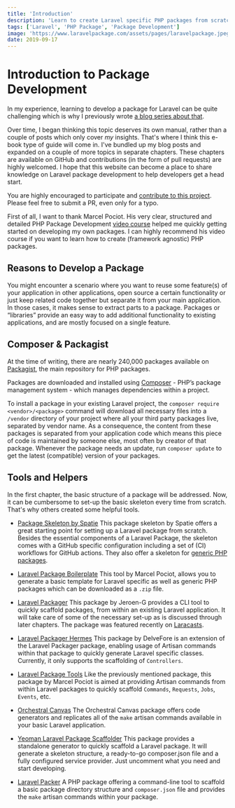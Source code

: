 ```yaml
---
title: 'Introduction'
description: 'Learn to create Laravel specific PHP packages from scratch, following this open documentation. Contributions are welcomed.'
tags: ['Laravel', 'PHP Package', 'Package Development']
image: 'https://www.laravelpackage.com/assets/pages/laravelpackage.jpeg'
date: 2019-09-17
---
```


# Introduction to Package Development

In my experience, learning to develop a package for Laravel can be quite challenging which is why I previously wrote [a blog series about that](https://johnbraun.blog/posts/creating-a-laravel-package-1).

Over time, I began thinking this topic deserves its own manual, rather than a couple of posts which only cover _my_ insights. That's where I think this e-book type of guide will come in. I've bundled up my blog posts and expanded on a couple of more topics in separate chapters. These chapters are available on GitHub and contributions (in the form of pull requests) are highly welcomed. I hope that this website can become a place to share knowledge on Laravel package development to help developers get a head start.

You are highly encouraged to participate and [contribute to this project](https://github.com/Jhnbrn90/LaravelPackage.com). Please feel free to submit a PR, even only for a typo.

First of all, I want to thank Marcel Pociot. His very clear, structured and detailed PHP Package Development [video course](https://phppackagedevelopment.com/) helped me quickly getting started on developing my own packages. I can highly recommend his video course if you want to learn how to create (framework agnostic) PHP packages.

## Reasons to Develop a Package

You might encounter a scenario where you want to reuse some feature(s) of your application in other applications, open source a certain functionality or just keep related code together but separate it from your main application. In those cases, it makes sense to extract parts to a package. Packages or “libraries” provide an easy way to add additional functionality to existing applications, and are mostly focused on a single feature.

## Composer & Packagist

At the time of writing, there are nearly 240,000 packages available on [Packagist](https://packagist.org/), the main repository for PHP packages.

Packages are downloaded and installed using [Composer](https://getcomposer.org/) - PHP’s package management system - which manages dependencies within a project.

To install a package in your existing Laravel project, the `composer require <vendor>/<package>` command will download all necessary files into a `/vendor` directory of your project where all your third party packages live, separated by vendor name. As a consequence, the content from these packages is separated from your application code which means this piece of code is maintained by someone else, most often by creator of that package. Whenever the package needs an update, run `composer update` to get the latest (compatible) version of your packages.

## Tools and Helpers

In the first chapter, the basic structure of a package will be addressed. Now, it can be cumbersome to set-up the basic skeleton every time from scratch. That's why others created some helpful tools.

- [Package Skeleton by Spatie](https://github.com/spatie/package-skeleton-laravel)
  This package skeleton by Spatie offers a great starting point for setting up a Laravel package from scratch. Besides the essential components of a Laravel Package, the skeleton comes with a GitHub specific configuration including a set of (CI) workflows for GitHub actions. They also offer a skeleton for [generic PHP packages](https://github.com/spatie/package-skeleton-php).

- [Laravel Package Boilerplate](https://laravelpackageboilerplate.com/)
  This tool by Marcel Pociot, allows you to generate a basic template for Laravel specific as well as generic PHP packages which can be downloaded as a `.zip` file.

- [Laravel Packager](https://github.com/Jeroen-G/laravel-packager)
  This package by Jeroen-G provides a CLI tool to quickly scaffold packages, from within an existing Laravel application. It will take care of some of the necessary set-up as is discussed through later chapters. The package was featured recently on [Laracasts](https://laracasts.com/series/building-laracasts/episodes/3).

- [Laravel Packager Hermes](https://github.com/DelveFore/laravel-packager-hermes)
  This package by DelveFore is an extension of the Laravel Packager package, enabling usage of Artisan commands within that package to quickly generate Laravel specific classes. Currently, it only supports the scaffolding of `Controllers`.

- [Laravel Package Tools](https://github.com/beyondcode/laravel-package-tools)
  Like the previously mentioned package, this package by Marcel Pociot is aimed at providing Artisan commands from within Laravel packages to quickly scaffold `Commands`, `Requests`, `Jobs`, `Events`, etc.

- [Orchestral Canvas](https://github.com/orchestral/canvas)
  The Orchestral Canvas package offers code generators and replicates all of the `make` artisan commands available in your basic Laravel application.

- [Yeoman Laravel Package Scaffolder](https://github.com/verschuur/generator-laravel-package-scaffolder)
  This package provides a standalone generator to quickly scaffold a Laravel package. It will generate a skeleton structure, a ready-to-go composer.json file and a fully configured service provider. Just uncomment what you need and start developing.

- [Laravel Packer](https://github.com/bitfumes/laravel-packer)
  A PHP package offering a command-line tool to scaffold a basic package directory structure and `composer.json` file and provides the `make` artisan commands within your package.
